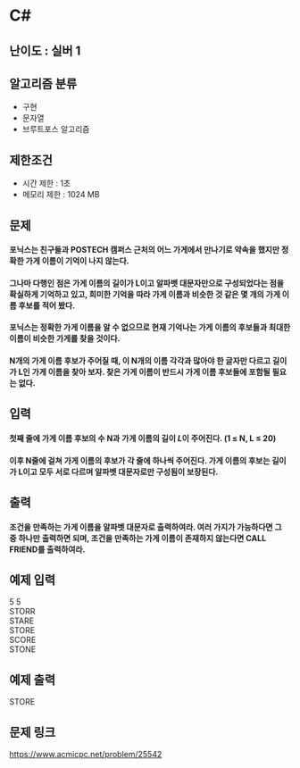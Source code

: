 # C#

## 난이도 : 실버 1

## 알고리즘 분류
  - 구현
  - 문자열
  - 브루트포스 알고리즘

## 제한조건
  - 시간 제한 : 1초
  - 메모리 제한 : 1024 MB

## 문제
#### 포닉스는 친구들과 POSTECH 캠퍼스 근처의 어느 가게에서 만나기로 약속을 했지만 정확한 가게 이름이 기억이 나지 않는다.
#### 그나마 다행인 점은 가게 이름의 길이가 L이고 알파벳 대문자만으로 구성되었다는 점을 확실하게 기억하고 있고, 희미한 기억을 따라 가게 이름과 비슷한 것 같은 몇 개의 가게 이름 후보를 적어 봤다.
#### 포닉스는 정확한 가게 이름을 알 수 없으므로 현재 기억나는 가게 이름의 후보들과 최대한 이름이 비슷한 가게를 찾을 것이다.
#### N개의 가게 이름 후보가 주어질 때, 이 N개의 이름 각각과 많아야 한 글자만 다르고 길이가 L인 가게 이름을 찾아 보자. 찾은 가게 이름이 반드시 가게 이름 후보들에 포함될 필요는 없다.

## 입력
#### 첫째 줄에 가게 이름 후보의 수 N과 가게 이름의 길이 $L$이 주어진다. (1 ≤ N, L ≤ 20)
#### 이후 N줄에 걸쳐 가게 이름의 후보가 각 줄에 하나씩 주어진다. 가게 이름의 후보는 길이가 L이고 모두 서로 다르며 알파벳 대문자로만 구성됨이 보장된다.

## 출력
#### 조건을 만족하는 가게 이름을 알파벳 대문자로 출력하여라. 여러 가지가 가능하다면 그 중 하나만 출력하면 되며, 조건을 만족하는 가게 이름이 존재하지 않는다면 CALL FRIEND를 출력하여라.

## 예제 입력
5 5<br/>
STORR<br/>
STARE<br/>
STORE<br/>
SCORE<br/>
STONE<br/>

## 예제 출력
STORE<br/>

## 문제 링크
https://www.acmicpc.net/problem/25542